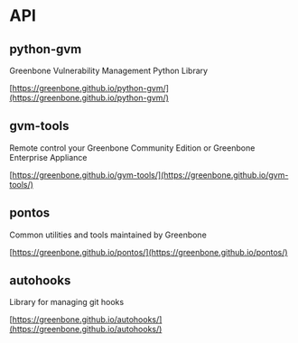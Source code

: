 # API

## python-gvm

Greenbone Vulnerability Management Python Library

[https://greenbone.github.io/python-gvm/](https://greenbone.github.io/python-gvm/)

## gvm-tools

Remote control your Greenbone Community Edition or Greenbone Enterprise Appliance

[https://greenbone.github.io/gvm-tools/](https://greenbone.github.io/gvm-tools/)

## pontos

Common utilities and tools maintained by Greenbone

[https://greenbone.github.io/pontos/](https://greenbone.github.io/pontos/)

## autohooks

Library for managing git hooks

[https://greenbone.github.io/autohooks/](https://greenbone.github.io/autohooks/)
